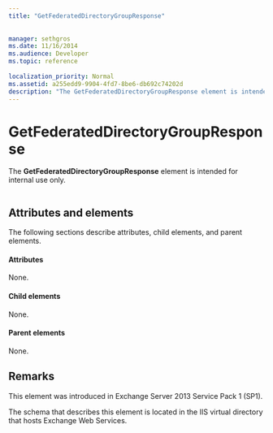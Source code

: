 ```yaml
---
title: "GetFederatedDirectoryGroupResponse"
 
 
manager: sethgros
ms.date: 11/16/2014
ms.audience: Developer
ms.topic: reference
 
localization_priority: Normal
ms.assetid: a255edd9-9904-4fd7-8be6-db692c74202d
description: "The GetFederatedDirectoryGroupResponse element is intended for internal use only."
---
```


# GetFederatedDirectoryGroupResponse

The **GetFederatedDirectoryGroupResponse** element is intended for internal use only. 
  
```

```

## Attributes and elements

The following sections describe attributes, child elements, and parent elements.
  
#### Attributes

None.
  
#### Child elements

None.
  
#### Parent elements

None.
  
## Remarks

This element was introduced in Exchange Server 2013 Service Pack 1 (SP1).
  
The schema that describes this element is located in the IIS virtual directory that hosts Exchange Web Services.
  

